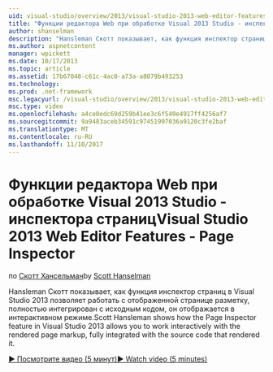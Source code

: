 ```yaml
---
uid: visual-studio/overview/2013/visual-studio-2013-web-editor-features-page-inspector
title: "Функции редактора Web при обработке Visual 2013 Studio - инспектор страниц | Документы Microsoft"
author: shanselman
description: "Hansleman Скотт показывает, как функция инспектор страниц в Visual Studio 2013 позволяет интерактивно работать с отображенной странице разметку, полностью интегрированную w..."
ms.author: aspnetcontent
manager: wpickett
ms.date: 10/17/2013
ms.topic: article
ms.assetid: 17b67048-c61c-4ac0-a73a-a8079b493253
ms.technology: 
ms.prod: .net-framework
msc.legacyurl: /visual-studio/overview/2013/visual-studio-2013-web-editor-features-page-inspector
msc.type: video
ms.openlocfilehash: a4ce0edc69d259b41ee3c6f540e4917ff4256af7
ms.sourcegitcommit: 9a9483aceb34591c97451997036a9120c3fe2baf
ms.translationtype: MT
ms.contentlocale: ru-RU
ms.lasthandoff: 11/10/2017
---
```

<a name="visual-studio-2013-web-editor-features---page-inspector"></a><span data-ttu-id="4e61e-103">Функции редактора Web при обработке Visual 2013 Studio - инспектора страниц</span><span class="sxs-lookup"><span data-stu-id="4e61e-103">Visual Studio 2013 Web Editor Features - Page Inspector</span></span>
====================
<span data-ttu-id="4e61e-104">по [Скотт Хансельман](https://github.com/shanselman)</span><span class="sxs-lookup"><span data-stu-id="4e61e-104">by [Scott Hanselman](https://github.com/shanselman)</span></span>

<span data-ttu-id="4e61e-105">Hansleman Скотт показывает, как функция инспектор страниц в Visual Studio 2013 позволяет работать с отображенной странице разметку, полностью интегрирован с исходным кодом, он отображается в интерактивном режиме.</span><span class="sxs-lookup"><span data-stu-id="4e61e-105">Scott Hansleman shows how the Page Inspector feature in Visual Studio 2013 allows you to work interactively with the rendered page markup, fully integrated with the source code that rendered it.</span></span>

[<span data-ttu-id="4e61e-106">&#9654; Посмотрите видео (5 минут)</span><span class="sxs-lookup"><span data-stu-id="4e61e-106">&#9654; Watch video (5 minutes)</span></span>](https://channel9.msdn.com/Blogs/ASP-NET-Site-Videos/visual-studio-2013-web-editor-features-page-inspector)

